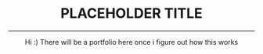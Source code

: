 <!DOCTYPE html>

<style type="text/css">
	.center { text-align:center; }
</style>

<body>
	<h1 class="center">PLACEHOLDER TITLE</h1>
	<hr>
	<p class="center">Hi :) There will be a portfolio here once i figure out how this works
	</p>
	
</body>
</html>
